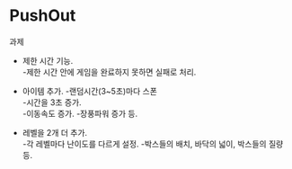 # PushOut

과제

  - 제한 시간 기능.
	<br>-제한 시간 안에 게임을 완료하지 못하면 실패로 처리.</br>

  - 아이템 추가.
	-랜덤시간(3~5초)마다 스폰
		<br>-시간을 3초 증가.</br>
		-이동속도 증가.
		-장풍파워 증가 등.

  - 레벨을 2개 더 추가.    
    	-각 레벨마다 난이도를 다르게 설정.
	-박스들의 배치, 바닥의 넓이, 박스들의 질량등.
